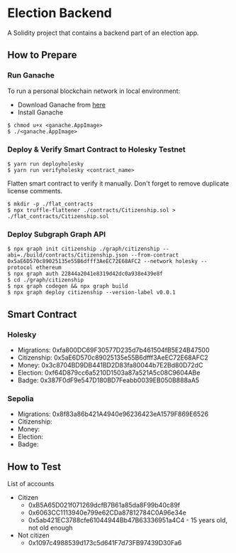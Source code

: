 # Election Backend
A Solidity project that contains a backend part of an election app.

## How to Prepare
### Run Ganache
To run a personal blockchain network in local environment:
- Download Ganache from [here](https://trufflesuite.com/ganache/index.html)
- Install Ganache
```shell
$ chmod u+x <ganache.AppImage>
$ ./<ganache.AppImage>
```

### Deploy & Verify Smart Contract to Holesky Testnet
```shell
$ yarn run deployholesky
$ yarn run verifyholesky <contract_name>
```
Flatten smart contract to verify it manually. Don't forget to remove duplicate license comments.
```shell
$ mkdir -p ./flat_contracts
$ npx truffle-flattener ./contracts/Citizenship.sol > ./flat_contracts/Citizenship.sol
```

### Deploy Subgraph Graph API
```shell
$ npx graph init citizenship ./graph/citizenship --abi=./build/contracts/Citizenship.json --from-contract 0x5aE6D570c89025135e55B6dfff3AeEC72E68AFC2 --network holesky --protocol ethereum
$ npx graph auth 22844a2041e8319d42dc0a938e439e8f
$ cd ./graph/citizenship
$ npx graph codegen && npx graph build
$ npx graph deploy citizenship --version-label v0.0.1
```

## Smart Contract
### Holesky
- Migrations: 0xfa800DC69F30577D235d7b461504fB5E24B47500
- Citizenship: 0x5aE6D570c89025135e55B6dfff3AeEC72E68AFC2
- Money: 0x3c8704BD9DB441BD2D83fa80044b7E2Bd80D72dC
- Election: 0xf64D879cc6a5210D1503a87a521A5c08C9604ABe
- Badge: 0x387F0dF9e547D180BD7Feabb0039EB050B888aA5
### Sepolia
- Migrations: 0x8f83a86b421A4940e96236423eA1579F869E6526
- Citizenship: 
- Money: 
- Election: 
- Badge: 

## How to Test
List of accounts
- Citizen
  - 0xB5A65D021f071269dcfB7B61a85da8F99b40c89f
  - 0x6063CC1113940e799e62CDa87812784C0A96e34e
  - 0x5ab421EC3788cfe61044944Bb47B63336951a4C4 - 15 years old, not old enough
- Not citizen
  - 0x1097c4988539d173c5d641F7d73FB97439D30Fa6
